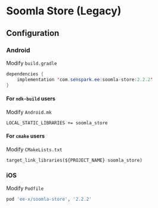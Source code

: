 # Soomla Store (Legacy)
## Configuration
### Android
Modify `build.gradle`
```java
dependencies {
    implementation 'com.senspark.ee:soomla-store:2.2.2'
}
```

#### For `ndk-build` users
Modify `Android.mk`
```
LOCAL_STATIC_LIBRARIES += soomla_store
```

#### For `cmake` users
Modify `CMakeLists.txt`
```
target_link_libraries(${PROJECT_NAME} soomla_store)
```

### iOS
Modify `Podfile`
```ruby
pod 'ee-x/soomla-store', '2.2.2'
```